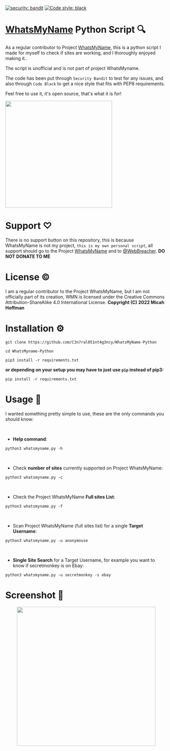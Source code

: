 [![security: bandit](https://img.shields.io/badge/security-bandit-yellow.svg)](https://github.com/PyCQA/bandit)
[![Code style: black](https://img.shields.io/badge/code%20style-black-000000.svg)](https://github.com/psf/black)


# [WhatsMyName](https://github.com/WebBreacher/WhatsMyName) Python Script 🔍
As a regular contributor to Project [WhatsMyName](https://whatsmyname.app), this is a python script I made for myself to check if sites are working, and I thoroughly enjoyed making it.. 

The script is unofficial and is not part of project WhatsMyname.

The code has been put through `Security Bandit` to test for any issues, and also through `Code Black` to get a nice style that fits with PEP8 requirements.

Feel free to use it, it's open source, that's what it is for! 

<img width="333" src="https://user-images.githubusercontent.com/104733166/189120786-f854c5f8-57df-408c-bf33-b8eda521572c.png">

# Support ♡
There is no support button on this repository, this is because WhatsMyName is not my project, `this is my own personal script`,  all support should go to the Project [WhatsMyName](https://github.com/WebBreacher/WhatsMyName) and to [@WebBreacher](https://ko-fi.com/WebBreacher). **DO NOT DONATE TO ME**

# License ©
I am a regular contributor to the Project WhatsMyName, but I am not officially part of its creation, WMN is licensed under the Creative Commons Attribution-ShareAlike 4.0 International License. **Copyright (C) 2022 Micah Hoffman**

# Installation ⚙️

```
git clone https://github.com/C3n7ral051nt4g3ncy/WhatsMyName-Python
```

```
cd WhatsMyname-Python
```

```
pip3 install -r requirements.txt
```

**or depending on your setup you may have to just use `pip` instead of pip3:**

```
pip install -r requirements.txt
```

# Usage 📖
I wanted something pretty simple to use, these are the only commands you should know:<br>

<br>

- **Help command**: 
```
python3 whatsmyname.py -h 
```
<br>

- Check **number of sites** currently supported on Project WhatsMyName:
```
python3 whatsmyname.py -c 
```
<br>

- Check the Project WhatsMyName **Full sites List**:
```
python3 whatsmyname.py -f
```
<br>

- Scan Project WhatsMyName (full sites list) for a single **Target Username**:

```
python3 whatsmyname.py -u anonymouse
```
<br>

- **Single Site Search** for a Target Username, for example you want to know if secretmonkey is on Ebay:

```
python3 whatsmyname.py -u secretmonkey -s ebay
```

# Screenshot 📸

<p align="center">
<img width="433" src="https://user-images.githubusercontent.com/104733166/189768071-2b462432-0256-499a-b8c4-618663e22b62.png"><p/>


